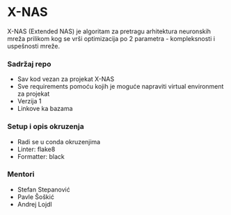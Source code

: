 # X-NAS #

X-NAS (Extended NAS) je algoritam za pretragu arhitektura neuronskih mreža prilikom kog se vrši optimizacija po 2 parametra - kompleksnosti i uspešnosti mreže.

### Sadržaj repo ###

* Sav kod vezan za projekat X-NAS
* Sve requirements pomoću kojih je moguće napraviti virtual environment za projekat
* Verzija 1
* Linkove ka bazama

### Setup i opis okruzenja ###

* Radi se u conda okruzenjima
* Linter: flake8
* Formatter: black

### Mentori ###

* Stefan Stepanović
* Pavle Šoškić
* Andrej Lojdl